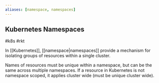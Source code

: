 ```yaml
---
aliases: [namespace, namespaces]
---
```

## Kubernetes Namespaces
#k8s #rkt

In [[Kubernetes]], [[namespace|namespaces]] provide a mechanism for isolating groups of resources within a single cluster. 

Names of resources must be unique within a namespace, but can be the same across multiple namespaces. If a resource in Kubernetes is not namespace scoped, it applies cluster wide (must be unique cluster wide).